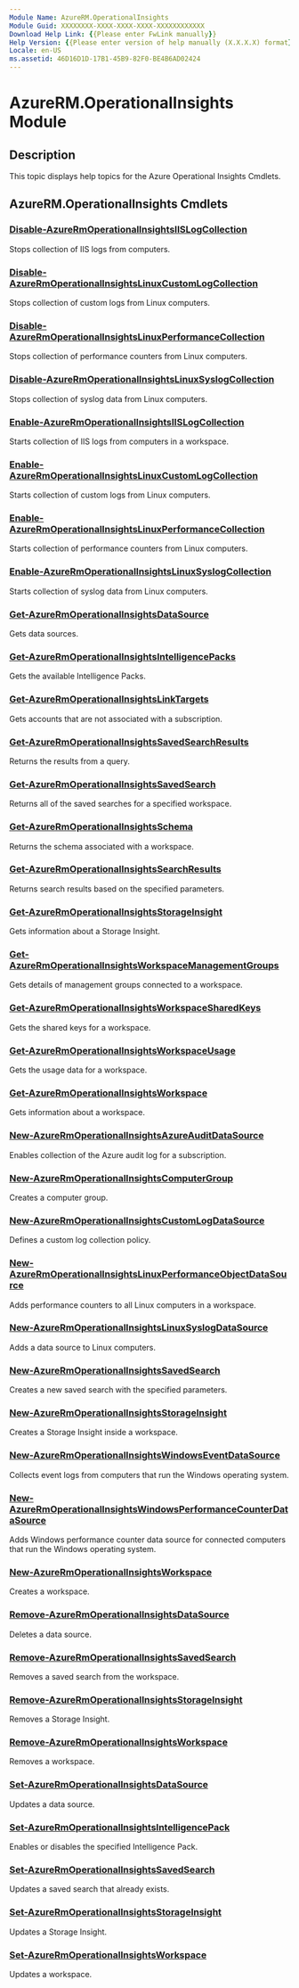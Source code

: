 ```yaml
---
Module Name: AzureRM.OperationalInsights
Module Guid: XXXXXXXX-XXXX-XXXX-XXXX-XXXXXXXXXXXX
Download Help Link: {{Please enter FwLink manually}}
Help Version: {{Please enter version of help manually (X.X.X.X) format}}
Locale: en-US
ms.assetid: 46D16D1D-17B1-45B9-82F0-BE4B6AD02424
---
```


# AzureRM.OperationalInsights Module
## Description
This topic displays help topics for the Azure Operational Insights Cmdlets.

## AzureRM.OperationalInsights Cmdlets
### [Disable-AzureRmOperationalInsightsIISLogCollection](./Disable-AzureRmOperationalInsightsIISLogCollection.md)
Stops collection of IIS logs from computers.


### [Disable-AzureRmOperationalInsightsLinuxCustomLogCollection](./Disable-AzureRmOperationalInsightsLinuxCustomLogCollection.md)
Stops collection of custom logs from Linux computers.


### [Disable-AzureRmOperationalInsightsLinuxPerformanceCollection](./Disable-AzureRmOperationalInsightsLinuxPerformanceCollection.md)
Stops collection of performance counters from Linux computers.


### [Disable-AzureRmOperationalInsightsLinuxSyslogCollection](./Disable-AzureRmOperationalInsightsLinuxSyslogCollection.md)
Stops collection of syslog data from Linux computers.


### [Enable-AzureRmOperationalInsightsIISLogCollection](./Enable-AzureRmOperationalInsightsIISLogCollection.md)
Starts collection of IIS logs from computers in a workspace.


### [Enable-AzureRmOperationalInsightsLinuxCustomLogCollection](./Enable-AzureRmOperationalInsightsLinuxCustomLogCollection.md)
Starts collection of custom logs from Linux computers.


### [Enable-AzureRmOperationalInsightsLinuxPerformanceCollection](./Enable-AzureRmOperationalInsightsLinuxPerformanceCollection.md)
Starts collection of performance counters from Linux computers.


### [Enable-AzureRmOperationalInsightsLinuxSyslogCollection](./Enable-AzureRmOperationalInsightsLinuxSyslogCollection.md)
Starts collection of syslog data from Linux computers.


### [Get-AzureRmOperationalInsightsDataSource](./Get-AzureRmOperationalInsightsDataSource.md)
Gets data sources.


### [Get-AzureRmOperationalInsightsIntelligencePacks](./Get-AzureRmOperationalInsightsIntelligencePacks.md)
Gets the available Intelligence Packs.


### [Get-AzureRmOperationalInsightsLinkTargets](./Get-AzureRmOperationalInsightsLinkTargets.md)
Gets accounts that are not associated with a subscription.


### [Get-AzureRmOperationalInsightsSavedSearchResults](./Get-AzureRmOperationalInsightsSavedSearchResults.md)
Returns the results from a query.


### [Get-AzureRmOperationalInsightsSavedSearch](./Get-AzureRmOperationalInsightsSavedSearch.md)
Returns all of the saved searches for a specified workspace.


### [Get-AzureRmOperationalInsightsSchema](./Get-AzureRmOperationalInsightsSchema.md)
Returns the schema associated with a workspace.


### [Get-AzureRmOperationalInsightsSearchResults](./Get-AzureRmOperationalInsightsSearchResults.md)
Returns search results based on the specified parameters.


### [Get-AzureRmOperationalInsightsStorageInsight](./Get-AzureRmOperationalInsightsStorageInsight.md)
Gets information about a Storage Insight.


### [Get-AzureRmOperationalInsightsWorkspaceManagementGroups](./Get-AzureRmOperationalInsightsWorkspaceManagementGroups.md)
Gets details of management groups connected to a workspace.


### [Get-AzureRmOperationalInsightsWorkspaceSharedKeys](./Get-AzureRmOperationalInsightsWorkspaceSharedKeys.md)
Gets the shared keys for a workspace.


### [Get-AzureRmOperationalInsightsWorkspaceUsage](./Get-AzureRmOperationalInsightsWorkspaceUsage.md)
Gets the usage data for a workspace.


### [Get-AzureRmOperationalInsightsWorkspace](./Get-AzureRmOperationalInsightsWorkspace.md)
Gets information about a workspace.


### [New-AzureRmOperationalInsightsAzureAuditDataSource](./New-AzureRmOperationalInsightsAzureAuditDataSource.md)
Enables collection of the Azure audit log for a subscription.


### [New-AzureRmOperationalInsightsComputerGroup](./New-AzureRmOperationalInsightsComputerGroup.md)
Creates a computer group.


### [New-AzureRmOperationalInsightsCustomLogDataSource](./New-AzureRmOperationalInsightsCustomLogDataSource.md)
Defines a custom log collection policy.


### [New-AzureRmOperationalInsightsLinuxPerformanceObjectDataSource](./New-AzureRmOperationalInsightsLinuxPerformanceObjectDataSource.md)
Adds performance counters to all Linux computers in a workspace.


### [New-AzureRmOperationalInsightsLinuxSyslogDataSource](./New-AzureRmOperationalInsightsLinuxSyslogDataSource.md)
Adds a data source to Linux computers.


### [New-AzureRmOperationalInsightsSavedSearch](./New-AzureRmOperationalInsightsSavedSearch.md)
Creates a new saved search with the specified parameters.


### [New-AzureRmOperationalInsightsStorageInsight](./New-AzureRmOperationalInsightsStorageInsight.md)
Creates a Storage Insight inside a workspace.


### [New-AzureRmOperationalInsightsWindowsEventDataSource](./New-AzureRmOperationalInsightsWindowsEventDataSource.md)
Collects event logs from computers that run the Windows operating system.


### [New-AzureRmOperationalInsightsWindowsPerformanceCounterDataSource](./New-AzureRmOperationalInsightsWindowsPerformanceCounterDataSource.md)
Adds Windows performance counter data source for connected computers that run the Windows operating system.


### [New-AzureRmOperationalInsightsWorkspace](./New-AzureRmOperationalInsightsWorkspace.md)
Creates a workspace.


### [Remove-AzureRmOperationalInsightsDataSource](./Remove-AzureRmOperationalInsightsDataSource.md)
Deletes a data source.


### [Remove-AzureRmOperationalInsightsSavedSearch](./Remove-AzureRmOperationalInsightsSavedSearch.md)
Removes a saved search from the workspace.


### [Remove-AzureRmOperationalInsightsStorageInsight](./Remove-AzureRmOperationalInsightsStorageInsight.md)
Removes a Storage Insight.


### [Remove-AzureRmOperationalInsightsWorkspace](./Remove-AzureRmOperationalInsightsWorkspace.md)
Removes a workspace.


### [Set-AzureRmOperationalInsightsDataSource](./Set-AzureRmOperationalInsightsDataSource.md)
Updates a data source.


### [Set-AzureRmOperationalInsightsIntelligencePack](./Set-AzureRmOperationalInsightsIntelligencePack.md)
Enables or disables the specified Intelligence Pack.


### [Set-AzureRmOperationalInsightsSavedSearch](./Set-AzureRmOperationalInsightsSavedSearch.md)
Updates a saved search that already exists.


### [Set-AzureRmOperationalInsightsStorageInsight](./Set-AzureRmOperationalInsightsStorageInsight.md)
Updates a Storage Insight.


### [Set-AzureRmOperationalInsightsWorkspace](./Set-AzureRmOperationalInsightsWorkspace.md)
Updates a workspace.



